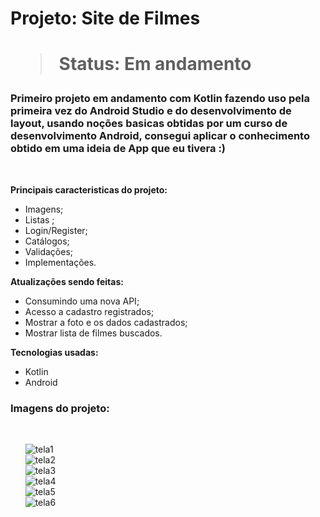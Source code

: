 
<h1> Projeto: Site de Filmes <h1> 

  > Status: Em andamento
  
  ### Primeiro projeto em andamento com Kotlin fazendo uso pela primeira vez do Android Studio e do desenvolvimento de layout, usando noções basicas obtidas por um curso de desenvolvimento Android, consegui aplicar o conhecimento obtido em uma ideia de App que eu tivera :)
  
  <br>
  
  <strong>Principais caracteristicas do projeto: </strong>
  + Imagens;
  + Listas ;
  + Login/Register;
  + Catálogos;
  + Validações;
  + Implementações.
  
  
  <strong> Atualizações sendo feitas: </strong>
  + Consumindo uma nova API;
  + Acesso a cadastro registrados;
  + Mostrar a foto e os dados cadastrados;
  + Mostrar lista de filmes buscados.
  
  
  <strong>Tecnologias usadas: </strong>
   + Kotlin
   + Android 
  
  
   ### Imagens do projeto:
  
  <br>
  
&nbsp;&nbsp;&nbsp;&nbsp;&nbsp;&nbsp;![tela1](https://user-images.githubusercontent.com/79876042/143046620-294f7542-bd73-4b7e-ad4b-26f59bb5412a.png)
  <br>
&nbsp;&nbsp;&nbsp;&nbsp;&nbsp;&nbsp;![tela2](https://user-images.githubusercontent.com/79876042/143046779-d75b7480-c09e-45ea-9301-843201800944.png)
  <br>
&nbsp;&nbsp;&nbsp;&nbsp;&nbsp;&nbsp;![tela3](https://user-images.githubusercontent.com/79876042/143046896-1de449ef-a9d6-4a24-85bc-69976a263e0d.png)
  <br>
&nbsp;&nbsp;&nbsp;&nbsp;&nbsp;&nbsp;![tela4](https://user-images.githubusercontent.com/79876042/143047012-d6e620b4-d7f5-47c4-916c-be4455c951cc.png)
  <br>
&nbsp;&nbsp;&nbsp;&nbsp;&nbsp;&nbsp;![tela5](https://user-images.githubusercontent.com/79876042/143047161-944598af-841f-41f5-9b67-871199f080fa.png)
  <br>
&nbsp;&nbsp;&nbsp;&nbsp;&nbsp;&nbsp;![tela6](https://user-images.githubusercontent.com/79876042/143047300-ad12ec5f-7314-4051-868d-873249f5d952.png)
